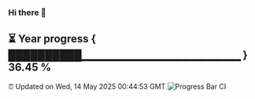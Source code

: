 ### Hi there 👋
⏳ Year progress { ██████████▁▁▁▁▁▁▁▁▁▁▁▁▁▁▁▁▁▁▁▁ } 36.45 %
---
⏰ Updated on Wed, 14 May 2025 00:44:53 GMT
![Progress Bar CI](https://github.com/Moyi321/Moyi321/workflows/Progress%20Bar%20CI/badge.svg)
